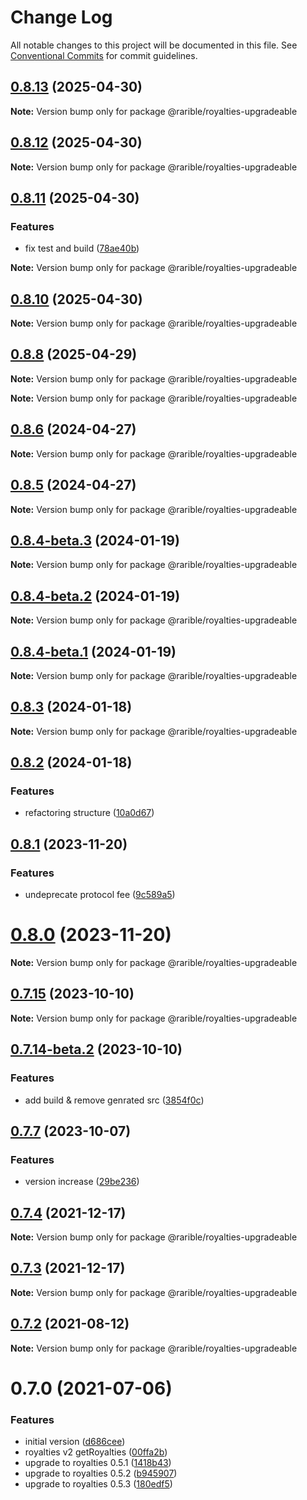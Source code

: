 # Change Log

All notable changes to this project will be documented in this file.
See [Conventional Commits](https://conventionalcommits.org) for commit guidelines.

## [0.8.13](https://github.com/rariblecom/protocol-contracts/compare/v0.8.12...v0.8.13) (2025-04-30)

**Note:** Version bump only for package @rarible/royalties-upgradeable

## [0.8.12](https://github.com/rariblecom/protocol-contracts/compare/v0.8.11...v0.8.12) (2025-04-30)

**Note:** Version bump only for package @rarible/royalties-upgradeable

## [0.8.11](https://github.com/rariblecom/protocol-contracts/compare/v0.8.10...v0.8.11) (2025-04-30)

### Features

- fix test and build ([78ae40b](https://github.com/rariblecom/protocol-contracts/commit/78ae40b4fdda18da610b022621a92f6944bdd8ba))

**Note:** Version bump only for package @rarible/royalties-upgradeable

## [0.8.10](https://github.com/rariblecom/protocol-contracts/compare/v0.8.9...v0.8.10) (2025-04-30)

**Note:** Version bump only for package @rarible/royalties-upgradeable

## [0.8.8](https://github.com/rariblecom/protocol-contracts/compare/v0.8.7...v0.8.8) (2025-04-29)

**Note:** Version bump only for package @rarible/royalties-upgradeable

**Note:** Version bump only for package @rarible/royalties-upgradeable

## [0.8.6](https://github.com/rariblecom/protocol-contracts/compare/v0.8.1...v0.8.6) (2024-04-27)

**Note:** Version bump only for package @rarible/royalties-upgradeable

## [0.8.5](https://github.com/rariblecom/protocol-contracts/compare/v0.8.1...v0.8.5) (2024-04-27)

**Note:** Version bump only for package @rarible/royalties-upgradeable

## [0.8.4-beta.3](https://github.com/rariblecom/protocol-contracts/compare/v0.8.4-beta.2...v0.8.4-beta.3) (2024-01-19)

**Note:** Version bump only for package @rarible/royalties-upgradeable

## [0.8.4-beta.2](https://github.com/rariblecom/protocol-contracts/compare/v0.8.4-beta.1...v0.8.4-beta.2) (2024-01-19)

**Note:** Version bump only for package @rarible/royalties-upgradeable

## [0.8.4-beta.1](https://github.com/rariblecom/protocol-contracts/compare/v0.8.3...v0.8.4-beta.1) (2024-01-19)

**Note:** Version bump only for package @rarible/royalties-upgradeable

## [0.8.3](https://github.com/rariblecom/protocol-contracts/compare/v0.8.2...v0.8.3) (2024-01-18)

**Note:** Version bump only for package @rarible/royalties-upgradeable

## [0.8.2](https://github.com/rariblecom/protocol-contracts/compare/v0.8.1...v0.8.2) (2024-01-18)

### Features

- refactoring structure ([10a0d67](https://github.com/rariblecom/protocol-contracts/commit/10a0d673d9a589aa8e341ea5e3aa9c0657cabe2d))

## [0.8.1](https://github.com/rariblecom/protocol-contracts/compare/v0.7.15...v0.8.1) (2023-11-20)

### Features

- undeprecate protocol fee ([9c589a5](https://github.com/rariblecom/protocol-contracts/commit/9c589a57028b2f541245f0e96557c535d1740bf9))

# [0.8.0](https://github.com/rariblecom/protocol-contracts/compare/v0.7.15...v0.8.0) (2023-11-20)

**Note:** Version bump only for package @rarible/royalties-upgradeable

## [0.7.15](https://github.com/rariblecom/protocol-contracts/compare/v0.7.14-beta.3...v0.7.15) (2023-10-10)

**Note:** Version bump only for package @rarible/royalties-upgradeable

## [0.7.14-beta.2](https://github.com/rariblecom/protocol-contracts/compare/v0.7.14-beta.1...v0.7.14-beta.2) (2023-10-10)

### Features

- add build & remove genrated src ([3854f0c](https://github.com/rariblecom/protocol-contracts/commit/3854f0c2581a721e079215ad0cdcec4680bca9fd))

## [0.7.7](https://github.com/rariblecom/protocol-contracts/compare/v0.3.0-beta7...v0.7.7) (2023-10-07)

### Features

- version increase ([29be236](https://github.com/rariblecom/protocol-contracts/commit/29be236fdfefbabf0922457a9fdc3e0a219088bd))

## [0.7.4](https://github.com/rariblecom/protocol-contracts/compare/@rarible/royalties-upgradeable@0.7.2...@rarible/royalties-upgradeable@0.7.4) (2021-12-17)

**Note:** Version bump only for package @rarible/royalties-upgradeable

## [0.7.3](https://github.com/rariblecom/protocol-contracts/compare/@rarible/royalties-upgradeable@0.7.2...@rarible/royalties-upgradeable@0.7.3) (2021-12-17)

**Note:** Version bump only for package @rarible/royalties-upgradeable

## [0.7.2](https://github.com/rariblecom/protocol-contracts/compare/@rarible/royalties-upgradeable@0.7.0...@rarible/royalties-upgradeable@0.7.2) (2021-08-12)

**Note:** Version bump only for package @rarible/royalties-upgradeable

# 0.7.0 (2021-07-06)

### Features

- initial version ([d686cee](https://github.com/rariblecom/protocol-contracts/commit/d686ceef68ae25045603a0199b25d5f951a56829))
- royalties v2 getRoyalties ([00ffa2b](https://github.com/rariblecom/protocol-contracts/commit/00ffa2b4ea0e503ae073a391d39538898cc529da))
- upgrade to royalties 0.5.1 ([1418b43](https://github.com/rariblecom/protocol-contracts/commit/1418b435e7798fc5b601ca4b5d3767e8ce7d5edc))
- upgrade to royalties 0.5.2 ([b945907](https://github.com/rariblecom/protocol-contracts/commit/b945907f429e92714bf48c9f911d7764ab9fbf3f))
- upgrade to royalties 0.5.3 ([180edf5](https://github.com/rariblecom/protocol-contracts/commit/180edf5a011b92db5a3b6b9200cb8b1647588164))
